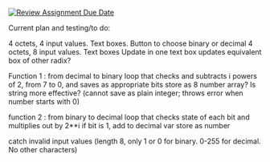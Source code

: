 [![Review Assignment Due Date](https://classroom.github.com/assets/deadline-readme-button-24ddc0f5d75046c5622901739e7c5dd533143b0c8e959d652212380cedb1ea36.svg)](https://classroom.github.com/a/s8s43zZy)

Current plan and testing/to do:

4 octets, 4 input values. Text boxes. Button to choose binary or decimal
4 octets, 8 input values. Text boxes
	Update in one text box updates equivalent box of other radix?

Function 1 : from decimal to binary
	loop that checks and subtracts i powers of 2, from 7 to 0, and saves as appropriate bits
	store as 8 number array? Is string more effective?
	(cannot save as plain integer; throws error when number starts with 0)

function 2 : from binary to decimal
	loop that checks state of each bit and multiplies out by 2**i if bit is 1, add to decimal var
	store as number

catch invalid input values (length 8, only 1 or 0 for binary. 0-255 for decimal. No other characters)